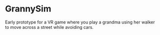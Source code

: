 # GrannySim
 Early prototype for a VR game where you play a grandma using her walker to move across a street while avoiding cars.

